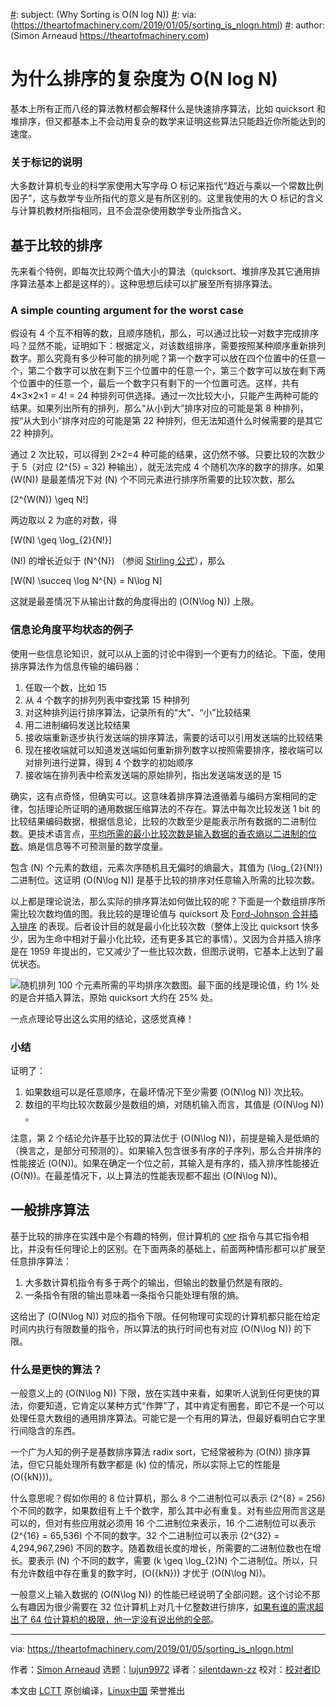 [#]: collector: (lujun9972)
[#]: translator: (silentdawn-zz)
[#]: reviewer: ( )
[#]: publisher: ( )
[#]: url: ( )
[#]: subject: (Why Sorting is O(N log N))
[#]: via: (https://theartofmachinery.com/2019/01/05/sorting_is_nlogn.html)
[#]: author: (Simon Arneaud https://theartofmachinery.com)

为什么排序的复杂度为 O(N log N)
======

基本上所有正而八经的算法教材都会解释什么是快速排序算法，比如 quicksort 和堆排序，但又都基本上不会动用复杂的数学来证明这些算法只能趋近你所能达到的速度。

### 关于标记的说明

大多数计算机专业的科学家使用大写字母 O 标记来指代“趋近与乘以一个常数比例因子”，这与数学专业所指代的意义是有所区别的。这里我使用的大 O 标记的含义与计算机教材所指相同，且不会混杂使用数学专业所指含义。

## 基于比较的排序

先来看个特例，即每次比较两个值大小的算法（quicksort、堆排序及其它通用排序算法基本上都是这样的）。这种思想后续可以扩展至所有排序算法。

### A simple counting argument for the worst case

假设有 4 个互不相等的数，且顺序随机，那么，可以通过比较一对数字完成排序吗？显然不能，证明如下：根据定义，对该数组排序，需要按照某种顺序重新排列数字。那么究竟有多少种可能的排列呢？第一个数字可以放在四个位置中的任意一个，第二个数字可以放在剩下三个位置中的任意一个，第三个数字可以放在剩下两个位置中的任意一个，最后一个数字只有剩下的一个位置可选。这样，共有 4×3×2×1 = 4! = 24 种排列可供选择。通过一次比较大小，只能产生两种可能的结果。如果列出所有的排列，那么“从小到大”排序对应的可能是第 8 种排列，按“从大到小”排序对应的可能是第 22 种排列，但无法知道什么时候需要的是其它 22 种排列。

通过 2 次比较，可以得到 2×2=4 种可能的结果，这仍然不够。只要比较的次数少于 5（对应 (2^{5} = 32) 种输出），就无法完成 4 个随机次序的数字的排序。如果 (W(N)) 是最差情况下对 (N) 个不同元素进行排序所需要的比较次数，那么

[2^{W(N)} \geq N!]

两边取以 2 为底的对数，得

[W(N) \geq \log_{2}{N!}]

(N!) 的增长近似于 (N^{N}) （参阅 [Stirling 公式][1]），那么

[W(N) \succeq \log N^{N} = N\log N]

这就是最差情况下从输出计数的角度得出的 (O(N\log N)) 上限。

### 信息论角度平均状态的例子

使用一些信息论知识，就可以从上面的讨论中得到一个更有力的结论。下面，使用排序算法作为信息传输的编码器：

  1. 任取一个数，比如 15
  2. 从 4 个数字的排列列表中查找第 15 种排列
  3. 对这种排列运行排序算法，记录所有的“大”、“小”比较结果
  4. 用二进制编码发送比较结果
  5. 接收端重新逐步执行发送端的排序算法，需要的话可以引用发送端的比较结果
  6. 现在接收端就可以知道发送端如何重新排列数字以按照需要排序，接收端可以对排列进行逆算，得到 4 个数字的初始顺序
  7. 接收端在排列表中检索发送端的原始排列，指出发送端发送的是 15



确实，这有点奇怪，但确实可以。这意味着排序算法遵循着与编码方案相同的定律，包括理论所证明的通用数据压缩算法的不存在。算法中每次比较发送 1 bit 的比较结果编码数据，根据信息论，比较的次数至少是能表示所有数据的二进制位数。更技术语言点，[平均所需的最小比较次数是输入数据的香农熵以二进制的位数][2]。熵是信息等不可预测量的数学度量。

包含 (N) 个元素的数组，元素次序随机且无偏时的熵最大，其值为 (\log_{2}{N!}) 二进制位。这证明 (O(N\log N)) 是基于比较的排序对任意输入所需的比较次数。

以上都是理论说法，那么实际的排序算法如何做比较的呢？下面是一个数组排序所需比较次数均值的图。我比较的是理论值与 quicksort 及 [Ford-Johnson 合并插入排序][3] 的表现。后者设计目的就是最小化比较次数（整体上没比 quicksort 快多少，因为生命中相对于最小化比较，还有更多其它的事情）。又因为合并插入排序是在 1959 年提出的，它又减少了一些比较次数，但图示说明，它基本上达到了最优状态。

![随机排列 100 个元素所需的平均排序次数图。最下面的线是理论值，约 1% 处的是合并插入算法，原始 quicksort 大约在 25% 处。][4]

一点点理论导出这么实用的结论，这感觉真棒！

### 小结

证明了：

  1. 如果数组可以是任意顺序，在最坏情况下至少需要 (O(N\log N)) 次比较。
  2. 数组的平均比较次数最少是数组的熵，对随机输入而言，其值是 (O(N\log N)) 。



注意，第 2 个结论允许基于比较的算法优于 (O(N\log N))，前提是输入是低熵的（换言之，是部分可预测的）。如果输入包含很多有序的子序列，那么合并排序的性能接近 (O(N))。如果在确定一个位之前，其输入是有序的，插入排序性能接近 (O(N))。在最差情况下，以上算法的性能表现都不超出 (O(N\log N))。

## 一般排序算法

基于比较的排序在实践中是个有趣的特例，但计算机的 [`CMP`][5] 指令与其它指令相比，并没有任何理论上的区别。在下面两条的基础上，前面两种情形都可以扩展至任意排序算法：

  1. 大多数计算机指令有多于两个的输出，但输出的数量仍然是有限的。
  2. 一条指令有限的输出意味着一条指令只能处理有限的熵。



这给出了 (O(N\log N)) 对应的指令下限。任何物理可实现的计算机都只能在给定时间内执行有限数量的指令，所以算法的执行时间也有对应 (O(N\log N)) 的下限。

### 什么是更快的算法？

一般意义上的 (O(N\log N)) 下限，放在实践中来看，如果听人说到任何更快的算法，你要知道，它肯定以某种方式“作弊”了，其中肯定有圈套，即它不是一个可以处理任意大数组的通用排序算法。可能它是一个有用的算法，但最好看明白它字里行间隐含的东西。

一个广为人知的例子是基数排序算法 radix sort，它经常被称为 (O(N)) 排序算法，但它只能处理所有数字都是 (k) 位的情况，所以实际上它的性能是 (O({kN}))。

什么意思呢？假如你用的 8 位计算机，那么 8 个二进制位可以表示 (2^{8} = 256) 个不同的数字，如果数组有上千个数字，那么其中必有重复。对有些应用而言这是可以的，但对有些应用就必须用 16 个二进制位来表示，16 个二进制位可以表示 (2^{16} = 65,536) 个不同的数字。32 个二进制位可以表示 (2^{32} = 4,294,967,296) 不同的数字。随着数组长度的增长，所需要的二进制位数也在增长。要表示 (N) 个不同的数字，需要 (k \geq \log_{2}N) 个二进制位。所以，只有允许数组中存在重复的数字时，(O({kN})) 才优于 (O(N\log N))。

一般意义上输入数据的 (O(N\log N)) 的性能已经说明了全部问题。这个讨论不那么有趣因为很少需要在 32 位计算机上对几十亿整数进行排序，[如果有谁的需求超出了 64 位计算机的极限，他一定没有说出他的全部][6]。

--------------------------------------------------------------------------------

via: https://theartofmachinery.com/2019/01/05/sorting_is_nlogn.html

作者：[Simon Arneaud][a]
选题：[lujun9972][b]
译者：[silentdawn-zz](https://github.com/译者ID)
校对：[校对者ID](https://github.com/校对者ID)

本文由 [LCTT](https://github.com/LCTT/TranslateProject) 原创编译，[Linux中国](https://linux.cn/) 荣誉推出

[a]: https://theartofmachinery.com
[b]: https://github.com/lujun9972
[1]: http://hyperphysics.phy-astr.gsu.edu/hbase/Math/stirling.html
[2]: https://en.wikipedia.org/wiki/Shannon%27s_source_coding_theorem
[3]: https://en.wikipedia.org/wiki/Merge-insertion_sort
[4]: /images/sorting_is_nlogn/sorting_algorithms_num_comparisons.svg
[5]: https://c9x.me/x86/html/file_module_x86_id_35.html
[6]: https://sortbenchmark.org/
